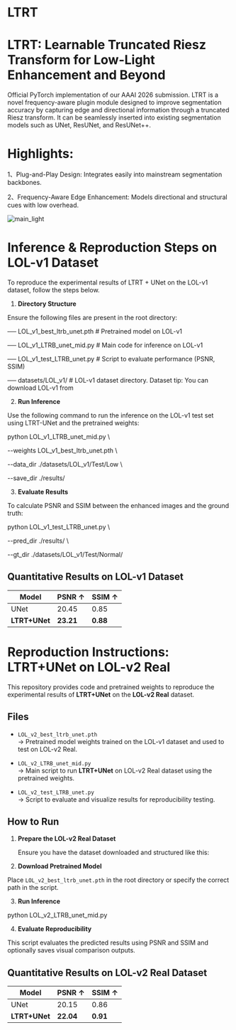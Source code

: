 # LTRT
# LTRT: Learnable Truncated Riesz Transform for Low-Light Enhancement and Beyond

Official PyTorch implementation of our AAAI 2026 submission.
LTRT is a novel frequency-aware plugin module designed to improve segmentation accuracy by capturing edge and directional information through a truncated Riesz transform. It can be seamlessly inserted into existing segmentation models such as UNet, ResUNet, and ResUNet++.

# Highlights:

1、Plug-and-Play Design: Integrates easily into mainstream segmentation backbones.

2、Frequency-Aware Edge Enhancement: Models directional and structural cues with low overhead.

![main_light](https://github.com/user-attachments/assets/c9ebb85b-653e-4af3-a410-ee280a7e5fa9)

# Inference & Reproduction Steps on LOL-v1 Dataset

To reproduce the experimental results of LTRT + UNet on the LOL-v1 dataset, follow the steps below.

1. **Directory Structure**

Ensure the following files are present in the root directory:

── LOL_v1_best_ltrb_unet.pth                  # Pretrained model on LOL-v1

── LOL_v1_LTRB_unet_mid.py                    # Main code for inference on LOL-v1

── LOL_v1_test_LTRB_unet.py                   # Script to evaluate performance (PSNR, SSIM)

── datasets/LOL_v1/                           # LOL-v1 dataset directory. Dataset tip: You can download LOL-v1 from

2. **Run Inference**

Use the following command to run the inference on the LOL-v1 test set using LTRT-UNet and the pretrained weights:

python LOL_v1_LTRB_unet_mid.py \

  --weights LOL_v1_best_ltrb_unet.pth \
  
  --data_dir ./datasets/LOL_v1/Test/Low \
  
  --save_dir ./results/

3. **Evaluate Results**

To calculate PSNR and SSIM between the enhanced images and the ground truth:

python LOL_v1_test_LTRB_unet.py \

  --pred_dir ./results/ \
  
  --gt_dir ./datasets/LOL_v1/Test/Normal/

## Quantitative Results on LOL-v1 Dataset

| Model        | PSNR ↑ | SSIM ↑ |
|--------------|--------|--------|
| UNet     | 20.45  | 0.85   |
| **LTRT+UNet** | **23.21**  | **0.88**   |

# Reproduction Instructions: LTRT+UNet on LOL-v2 Real

This repository provides code and pretrained weights to reproduce the experimental results of **LTRT+UNet** on the **LOL-v2 Real** dataset.

## Files

- `LOL_v2_best_ltrb_unet.pth`  
  → Pretrained model weights trained on the LOL-v1 dataset and used to test on LOL-v2 Real.

- `LOL_v2_LTRB_unet_mid.py`  
  → Main script to run **LTRT+UNet** on LOL-v2 Real dataset using the pretrained weights.

- `LOL_v2_test_LTRB_unet.py`  
  → Script to evaluate and visualize results for reproducibility testing.

## How to Run

1. **Prepare the LOL-v2 Real Dataset**

   Ensure you have the dataset downloaded and structured like this:

2. **Download Pretrained Model**

Place `LOL_v2_best_ltrb_unet.pth` in the root directory or specify the correct path in the script.

3. **Run Inference**

python LOL_v2_LTRB_unet_mid.py

4. **Evaluate Reproducibility**
 
This script evaluates the predicted results using PSNR and SSIM and optionally saves visual comparison outputs.

## Quantitative Results on LOL-v2 Real Dataset

| Model        | PSNR ↑ | SSIM ↑ |
|--------------|--------|--------|
| UNet     | 20.15  | 0.86   |
| **LTRT+UNet** | **22.04**  | **0.91**   |






